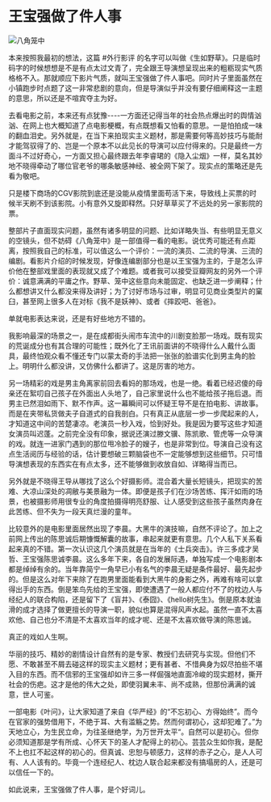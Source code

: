 # 王宝强做了件人事

<img decoding="async" src="https://i0.wp.com/salty.vip/wp-content/uploads/2023/07/img23070901.jpeg?resize=213%2C300" alt="八角笼中" data-recalc-dims="1" />

本来按照我最初的想法，这篇 #外行影评 的名字可以叫做《生如野草》。只是临时码字的时候想想是不是有点太过文青了，完全跟王导演想呈现出来的粗粝现实气质格格不入。那就顺应下影片气质，就叫王宝强做了件人事吧。同时片子里面虽然在小镇跑步时点题了这一非常悲剧的意向，但是导演似乎并没有要仔细阐释这一主题的意思，所以还是不喧宾夺主为好。  
  
去看电影之前，本来还有点犹豫\----一方面还记得当年的社会热点爆出时的舆情汹汹、在网上也大概知道了点电影梗概，有点既想看又怕看的意思。一是怕拍成一味的翻血泪史。另外就是，在当下来拍现实主义题材，那是需要何等高妙技巧与能耐才能驾驭得了的、岂是一个原本不以此见长的导演可以应付得来的。只是最终一方面斗不过好奇心，一方面又担心最终跟去年李睿珺的《隐入尘烟》一样，莫名其妙地不晓得牵动了哪位官老爷的哪条敏感神经、被全网下架了。现实点的策略还是先看为敬吧。  
  
只是楼下商场的CGV影院到底还是没能从疫情里面苟活下来，导致线上买票的时候半天刷不到该影院。小有意外又旋即释然。只好草草买了不远处的另一家影院的票。  
  
整部片子直面现实问题，虽然有诸多明显的问题、比如详略失当、有些明显无意义的空镜头，但不妨碍《八角笼中》是一部值得一看的电影。说优秀可能还有点距离，按照我自己的标准，可以值这么一个评价：一流的演员、二流的导演、三流的编剧。看影片介绍的时候发现，好像连编剧部分也是以王宝强为主的，于是怎么评价他在整部戏里面的表现就又成了个难题。或者我可以接受豆瓣网友的另外一个评价：诚意满满的平庸之作。野草、笼中这些意向未能固定、也缺乏进一步阐释；什么都想讲又什么都没来得及讲好；为了讨好市场与过审，明显可见商业类型片的窠臼，甚至网上很多人在对标《我不是妖神》、或者《摔跤吧、爸爸》。  
  
单就电影表达来说，还是有好些地方不错的。  
  
我影响最深的场景之一，是在成都街头闹市车流中的川剧变脸那一场戏。既有现实的荒诞成分也有其合理的可能性；既外化了王讯前面讲的不晓得什么人戴什么面具，最终怕观众看不懂还专门以蒙太奇的手法把一张张的脸谱实化到男主角的脸上。明明什么都没讲，又仿佛什么都讲了。这是厉害的地方。  
  
另一场精彩的戏是男主角离家前回去看妈的那场戏，也是一绝。看着已经迟傻的母亲还在絮叨自己孩子在外面出人头地了，自己家里说什么也不能给孩子拖后退。而男主已然泪如雨下、默不作声。这一幕瞬间可以怀疑王导不是在拍电影、讲故事。而是在夹带私货做夫子自道式的自我剖白。只有真正从底层一步一步爬起来的人，才知道这中间的苦楚凄凉。老演员一秒入戏，恰到好处。我是因为要写这些才知道女演员叫迟蓬。之前完全没有印象，据说还演过滕文骥、陈凯歌、管虎等一众导演的戏。就连一进家门遇到的那位甩冷脸子的嫂子，也是非常到位。导演自己没有这点生活阅历与经验的话，估计要想破三颗脑袋也不一定能够想到这些细节。只可惜导演想表现的东西实在有点太多，还不能够做到收放自如、详略得当而已。  
  
另外就是不晓得王导从哪找了这么个好摄影师。混合着大量长短镜头，把现实的苦难、大凉山深处的凋敝与美景融为一体。即便是孩子们在沙场苦练、挥汗如雨的场景，也被摄影师用很专业的角度拍摄得明亮舒服、让人感受到这些孩子虽然肉身在此苦练、但不失为一段天真烂漫的童年。  
  
比较意外的是电影里面居然出现了李晨。大黑牛的演技嘛，自然不评论了。加上之前网上传出的陈思诚后期慷慨解囊的故事，串起来就更有意思。几个人私下关系看起来真的不错。第一次认识这几个演员就是在当年的《士兵突击》。许三多成才吴哲、王宝强陈思诚李晨。这么多年下来，各自的发展际遇，单独写成一个电影剧本都是绰绰有余的。当年靠简宁一角早已小有名气的李晨无疑是条件最好、最先起步的。但是这么对年下来除了在跑男里面能看到大黑牛的身影之外，再难有啥可以拿得出手的东西。倒是笨鸟先给的王宝强，即使遭遇了一般人都应付不了的枕边人与经纪人的联合构陷，还是留下了《盲井》、《泰囧》、《hello树先生》。倒是原本就油滑的成才选择了做更擅长的导演一职，貌似也算是混得风声水起。虽然一直不太喜欢他、自己也分不清是不太喜欢当年的成才呢、还是不太喜欢做导演的陈思诚。  
  
真正的戏如人生啊。  
  
华丽的技巧、精妙的剧情设计自然有的是专家、教授们去研究与实现。但他们不愿、不敢甚至不屑去碰这样的现实主义题材；更有甚者、不惜典身为奴尽拍些不堪入目的东西。而不信邪的王宝强却如许三多一样倔强地直面冷峻的现实题材，撕开社会的伤疤。这才是他的伟大之处，即使羽翼未丰、尚不成熟，但那份满满的诚意，世人可鉴。  
  
一部电影《叶问》，让大家知道了来自《华严经》的“不忘初心、方得始终”。而今在官家的强势借用下，不绝于耳、大有滥觞之势。然而何谓初心，这却犯难了。”为天地立心，为生民立命，为往圣继绝学，为万世开太平“。自然可以是初心。但你必须知道那是学有所成、心怀天下的圣人才配得上的初心。芸芸众生如你我，是配不上也扛不起这样的初心的。但真诚、忠恕与顿感力，这样的赤子之心，是人人可有、人人该有的。毕竟一个连经纪人、枕边人联合起来都没有搞塌房的人，还是可以信任一下的。  
  
如此说来，王宝强做了件人事，是个好词儿。
